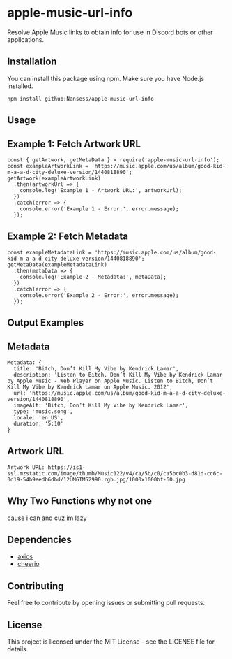 # apple-music-url-info

Resolve Apple Music links to obtain info for use in Discord bots or other applications.

## Installation

You can install this package using npm. Make sure you have Node.js installed.

```npm install github:Nansess/apple-music-url-info```

## Usage

## Example 1: Fetch Artwork URL
```
const { getArtwork, getMetaData } = require('apple-music-url-info');
const exampleArtworkLink = 'https://music.apple.com/us/album/good-kid-m-a-a-d-city-deluxe-version/1440818890';
getArtwork(exampleArtworkLink)
  .then(artworkUrl => {
    console.log('Example 1 - Artwork URL:', artworkUrl);
  })
  .catch(error => {
    console.error('Example 1 - Error:', error.message);
  });
```

## Example 2: Fetch Metadata
```
const exampleMetadataLink = 'https://music.apple.com/us/album/good-kid-m-a-a-d-city-deluxe-version/1440818890';
getMetaData(exampleMetadataLink)
  .then(metaData => {
    console.log('Example 2 - Metadata:', metaData);
  })
  .catch(error => {
    console.error('Example 2 - Error:', error.message);
  });
```
## Output Examples


## Metadata
```
Metadata: {
  title: 'Bitch, Don’t Kill My Vibe by Kendrick Lamar',
  description: 'Listen to Bitch, Don’t Kill My Vibe by Kendrick Lamar by Apple Music - Web Player on Apple Music. Listen to Bitch, Don’t Kill My Vibe by Kendrick Lamar on Apple Music. 2012',
  url: 'https://music.apple.com/us/album/good-kid-m-a-a-d-city-deluxe-version/1440818890',
  imageAlt: 'Bitch, Don’t Kill My Vibe by Kendrick Lamar',
  type: 'music.song',
  locale: 'en_US',
  duration: '5:10'
}
```
## Artwork URL

```
Artwork URL: https://is1-ssl.mzstatic.com/image/thumb/Music122/v4/ca/5b/c0/ca5bc0b3-d81d-cc6c-0d19-54b9eedb6dbd/12UMGIM52990.rgb.jpg/1000x1000bf-60.jpg
```

## Why Two Functions why not one

cause i can and cuz im lazy

## Dependencies

- [axios](https://www.npmjs.com/package/axios)
- [cheerio](https://www.npmjs.com/package/cheerio)

## Contributing

Feel free to contribute by opening issues or submitting pull requests.

## License

This project is licensed under the MIT License - see the LICENSE file for details.
